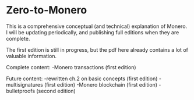 # Zero-to-Monero

This is a comprehensive conceptual (and technical) explanation of Monero. I will be updating periodically, and publishing full editions when they are complete.

The first edition is still in progress, but the pdf here already contains a lot of valuable information.

Complete content:
-Monero transactions (first edition)

Future content:
-rewritten ch.2 on basic concepts (first edition)
-multisignatures (first edition)
-Monero blockchain (first edition)
-bulletproofs (second edition)

